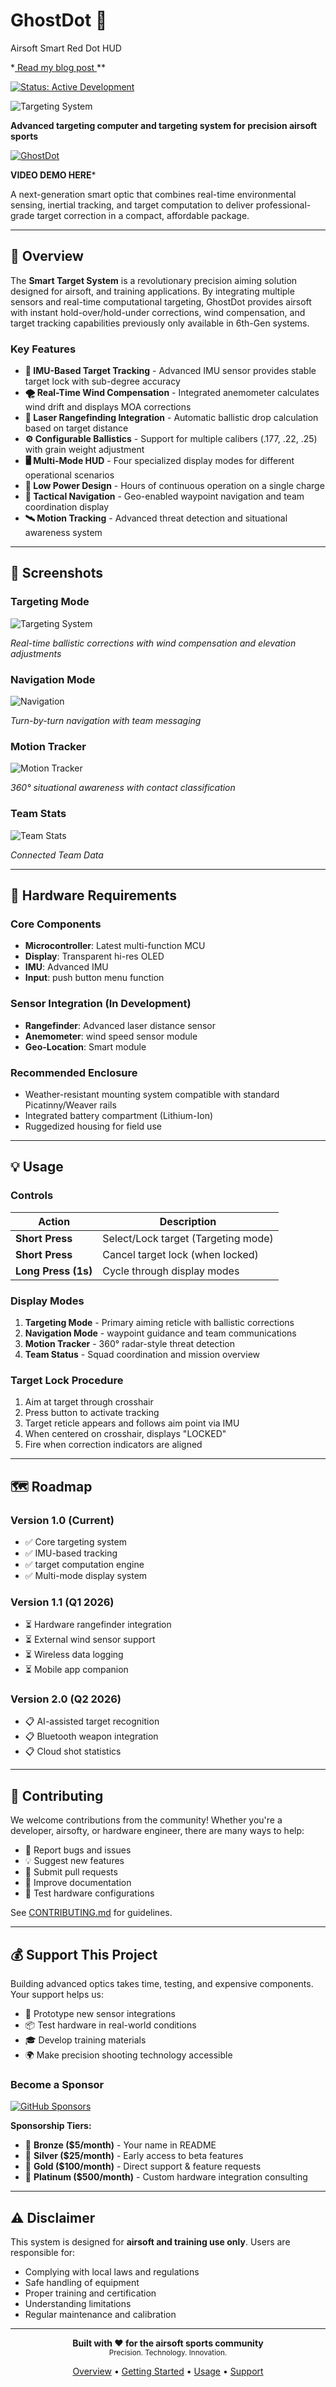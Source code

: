 # GhostDot 🎯
Airsoft Smart Red Dot HUD

*<a href="https://dalybulge.blogspot.com/2025/10/smart-scope.html" target="_blank" rel="noopener noreferrer">
  Read my blog post
</a>
**

[![Status: Active Development](https://img.shields.io/badge/Status-Active%20Development-green.svg)]()

![Targeting System](https://github.com/benb0jangles/GhostDot/blob/main/img/export%20(8).gif) 

**Advanced targeting computer and targeting system for precision airsoft sports**

[![GhostDot](https://markdown-videos-api.jorgenkh.no/url?url=https%3A%2F%2Fwww.youtube.com%2Fshorts%2FYZAu6HywTmE)](https://www.youtube.com/shorts/YZAu6HywTmE)

**VIDEO DEMO HERE***


A next-generation smart optic that combines real-time environmental sensing, inertial tracking, and target computation to deliver professional-grade target correction in a compact, affordable package.

---

## 🌟 Overview

The **Smart Target System** is a revolutionary precision aiming solution designed for airsoft, and training applications. By integrating multiple sensors and real-time computational targeting, GhostDot provides airsoft with instant hold-over/hold-under corrections, wind compensation, and target tracking capabilities previously only available in 6th-Gen systems.

### Key Features

- **🎯 IMU-Based Target Tracking** - Advanced IMU sensor provides stable target lock with sub-degree accuracy
- **🌪️ Real-Time Wind Compensation** - Integrated anemometer calculates wind drift and displays MOA corrections
- **📏 Laser Rangefinding Integration** - Automatic ballistic drop calculation based on target distance
- **⚙️ Configurable Ballistics** - Support for multiple calibers (.177, .22, .25) with grain weight adjustment
- **🖥️ Multi-Mode HUD** - Four specialized display modes for different operational scenarios
- **🔋 Low Power Design** - Hours of continuous operation on a single charge
- **📡 Tactical Navigation** - Geo-enabled waypoint navigation and team coordination display
- **🛰️ Motion Tracking** - Advanced threat detection and situational awareness system

---

## 📸 Screenshots

### Targeting Mode
![Targeting System](https://github.com/benb0jangles/GhostDot/blob/main/img/gif%20target.gif)

*Real-time ballistic corrections with wind compensation and elevation adjustments*

### Navigation Mode
![Navigation](https://github.com/benb0jangles/GhostDot/blob/main/img/gif%20nav.gif)

*Turn-by-turn navigation with team messaging*

### Motion Tracker
![Motion Tracker](https://github.com/benb0jangles/GhostDot/blob/main/img/gif%20tracker.gif)

*360° situational awareness with contact classification*

### Team Stats
![Team Stats](https://github.com/benb0jangles/GhostDot/blob/main/img/gif%20team.gif)

*Connected Team Data*

---

## 🔧 Hardware Requirements

### Core Components
- **Microcontroller**: Latest multi-function MCU
- **Display**: Transparent hi-res OLED
- **IMU**: Advanced IMU
- **Input**: push button menu function

### Sensor Integration (In Development)
- **Rangefinder**: Advanced laser distance sensor
- **Anemometer**: wind speed sensor module
- **Geo-Location**: Smart module

### Recommended Enclosure
- Weather-resistant mounting system compatible with standard Picatinny/Weaver rails
- Integrated battery compartment (Lithium-Ion)
- Ruggedized housing for field use

---

## 💡 Usage

### Controls

| Action | Description |
|--------|-------------|
| **Short Press** | Select/Lock target (Targeting mode) |
| **Short Press** | Cancel target lock (when locked) |
| **Long Press (1s)** | Cycle through display modes |

### Display Modes

1. **Targeting Mode** - Primary aiming reticle with ballistic corrections
2. **Navigation Mode** - waypoint guidance and team communications
3. **Motion Tracker** - 360° radar-style threat detection
4. **Team Status** - Squad coordination and mission overview

### Target Lock Procedure

1. Aim at target through crosshair
2. Press button to activate tracking
3. Target reticle appears and follows aim point via IMU
4. When centered on crosshair, displays "LOCKED"
5. Fire when correction indicators are aligned

---

## 🗺️ Roadmap

### Version 1.0 (Current)
- ✅ Core targeting system
- ✅ IMU-based tracking
- ✅ target computation engine
- ✅ Multi-mode display system

### Version 1.1 (Q1 2026)
- ⏳ Hardware rangefinder integration
- ⏳ External wind sensor support
- ⏳ Wireless data logging
- ⏳ Mobile app companion

### Version 2.0 (Q2 2026)
- 📋 AI-assisted target recognition
- 📋 Bluetooth weapon integration
- 📋 Cloud shot statistics

---

## 🤝 Contributing

We welcome contributions from the community! Whether you're a developer, airsofty, or hardware engineer, there are many ways to help:

- 🐛 Report bugs and issues
- 💡 Suggest new features
- 🔧 Submit pull requests
- 📖 Improve documentation
- 🧪 Test hardware configurations

See [CONTRIBUTING.md](CONTRIBUTING.md) for guidelines.

---

## 💰 Support This Project

Building advanced optics takes time, testing, and expensive components. Your support helps us:

- 🔬 Prototype new sensor integrations
- 📦 Test hardware in real-world conditions
- 🎓 Develop training materials
- 🌍 Make precision shooting technology accessible

### Become a Sponsor

[![GitHub Sponsors](https://img.shields.io/badge/Sponsor-❤️-red.svg)](https://github.com/sponsors/benb0jangles)

**Sponsorship Tiers:**
- 🥉 **Bronze ($5/month)** - Your name in README
- 🥈 **Silver ($25/month)** - Early access to beta features
- 🥇 **Gold ($100/month)** - Direct support & feature requests
- 💎 **Platinum ($500/month)** - Custom hardware integration consulting

---

## ⚠️ Disclaimer

This system is designed for **airsoft and training use only**. Users are responsible for:
- Complying with local laws and regulations
- Safe handling of equipment
- Proper training and certification
- Understanding limitations
- Regular maintenance and calibration

---

<p align="center">
  <strong>Built with ❤️ for the airsoft sports community</strong><br>
  <sub>Precision. Technology. Innovation.</sub>
</p>

<p align="center">
  <a href="#-overview">Overview</a> •
  <a href="#-getting-started">Getting Started</a> •
  <a href="#-usage">Usage</a> •
  <a href="#-support-this-project">Support</a>
</p>
